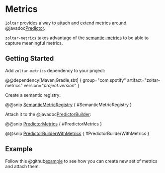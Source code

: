 # Metrics

`Zoltar` provides a way to attach and extend metrics around @javadoc[Predictor](com.spotify.zoltar.core.Predictor).

`zoltar-metrics` takes advantage of the [semantic-metrics](https://github.com/spotify/semantic-metrics)
to be able to capture meaningful metrics.

## Getting Started

Add `zoltar-metrics` dependency to your project:
 
@@dependency[Maven,Gradle,sbt] {
  group="com.spotify"
  artifact="zoltar-metrics"
  version="$project.version$"
}

Create a semantic registry:

@@snip [SemanticMetricRegistry](../../../../examples/custom-metrics/src/test/java/com/spotify/zoltar/examples/metrics/CustomMetricsExampleTest.java) { #SemanticMetricRegistry }

Attach it to the @javadoc[PredictorBuilder](com.spotify.zoltar.core.PredictorBuilder):

@@snip [PredictorMetrics](../../../../examples/custom-metrics/src/main/java/com/spotify/zoltar/examples/metrics/CustomMetricsExample.java) { #PredictorMetrics }

@@snip [PredictorBuilderWithMetrics](../../../../examples/custom-metrics/src/main/java/com/spotify/zoltar/examples/metrics/CustomMetricsExample.java) { #PredictorBuilderWithMetrics }

## Example 

Follow this @github[example](../../../../examples/custom-metrics) to see how you can create 
new set of metrics and attach them. 